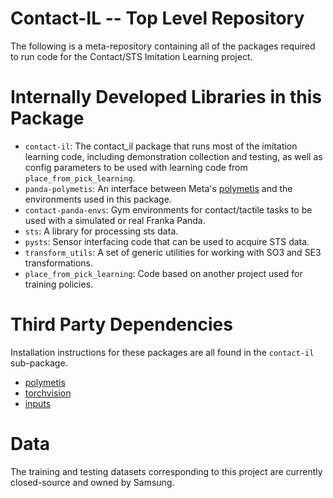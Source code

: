# Contact-IL -- Top Level Repository

The following is a meta-repository containing all of the packages required to run code for the Contact/STS Imitation Learning project.

# Internally Developed Libraries in this Package
- `contact-il`: The contact_il package that runs most of the imitation learning code, including demonstration collection and testing, as well as config parameters to be used with learning code from `place_from_pick_learning`.
- `panda-polymetis`: An interface between Meta's [polymetis](https://facebookresearch.github.io/fairo/polymetis/index.html) and the environments used in this package.
- `contact-panda-envs`: Gym environments for contact/tactile tasks to be used with a simulated or real Franka Panda.
- `sts`: A library for processing sts data.
- `pysts`: Sensor interfacing code that can be used to acquire STS data.
- `transform_utils`: A set of generic utilities for working with SO3 and SE3 transformations.
- `place_from_pick_learning`: Code based on another project used for training policies.

# Third Party Dependencies
Installation instructions for these packages are all found in the `contact-il` sub-package.

- [polymetis](https://github.com/facebookresearch/fairo/tree/main/polymetis)
- [torchvision](https://github.com/pytorch/vision)
- [inputs](https://github.com/trevorablett/inputs)

# Data
The training and testing datasets corresponding to this project are currently closed-source and owned by Samsung.